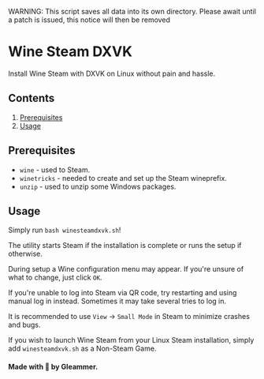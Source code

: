 WARNING: This script saves all data into its own directory. Please await until a patch is issued, this notice will then be removed

# Wine Steam DXVK

Install Wine Steam with DXVK on Linux without pain and hassle.

## Contents
1. [Prerequisites](#prerequisites)
2. [Usage](#usage)

## Prerequisites

- `wine` - used to Steam.
- `winetricks` - needed to create and set up the Steam wineprefix.
- `unzip` - used to unzip some Windows packages.

## Usage

Simply run `bash winesteamdxvk.sh`!

The utility starts Steam if the installation is complete or runs the setup if otherwise.

During setup a Wine configuration menu may appear. If you're unsure of what to change, just click `OK`.

If you're unable to log into Steam via QR code, try restarting and using manual log in instead. Sometimes it may take several tries to log in.

It is recommended to use `View` -> `Small Mode` in Steam to minimize crashes and bugs.

If you wish to launch Wine Steam from your Linux Steam installation, simply add `winesteamdxvk.sh` as a Non-Steam Game.

#### Made with 💜 by Gleammer.
